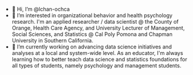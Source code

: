 - 👋 Hi, I’m @lchan-ochca
- 👀 I’m interested in organizational behavior and health psychology research. I'm an applied researcher / data scientist @ the County of Orange, Health Care Agency, and University Lecturer of Management, Social Sciences, and Statistics @ Cal Poly Pomona and Chapman University in Southern California.
- 🌱 I’m currently working on advancing data science initiatives and analyses at a local and system-wide level. As an educator, I'm always learning how to better teach data science and statistics foundations for all types of students, namely psychology and management students. 

<!---
lchan-ochca/lchan-ochca is a ✨ special ✨ repository because its `README.md` (this file) appears on your GitHub profile.
You can click the Preview link to take a look at your changes.
--->
